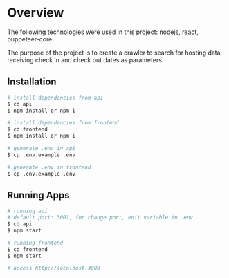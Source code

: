 # Overview

The following technologies were used in this project: nodejs, react, puppeteer-core.

The purpose of the project is to create a crawler to search for hosting data, receiving check in and check out dates as parameters.

## Installation
```bash
# install dependencies from api
$ cd api
$ npm install or npm i
```

```bash
# install dependencies from frontend
$ cd frontend
$ npm install or npm i
```

```bash
# generate .env in api
$ cp .env.example .env
```

```bash
# generate .env in frontend
$ cp .env.example .env
```

## Running Apps

```bash
# running api
# default port: 3001, for change port, edit variable in .env
$ cd api
$ npm start
```

```bash
# running frontend
$ cd frontend
$ npm start

# access http://localhost:3000
```
